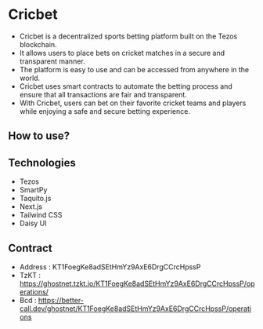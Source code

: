# Cricbet
- Cricbet is a decentralized sports betting platform built on the Tezos blockchain.
- It allows users to place bets on cricket matches in a secure and transparent manner.
- The platform is easy to use and can be accessed from anywhere in the world.
- Cricbet uses smart contracts to automate the betting process and ensure that all transactions are fair and transparent.
- With Cricbet, users can bet on their favorite cricket teams and players while enjoying a safe and secure betting experience.

## How to use?

## Technologies
- Tezos
- SmartPy
- Taquito.js
- Next.js
- Tailwind CSS
- Daisy UI

## Contract
- Address : KT1FoegKe8adSEtHmYz9AxE6DrgCCrcHpssP
- TzKT : https://ghostnet.tzkt.io/KT1FoegKe8adSEtHmYz9AxE6DrgCCrcHpssP/operations/ 
- Bcd : https://better-call.dev/ghostnet/KT1FoegKe8adSEtHmYz9AxE6DrgCCrcHpssP/operations
